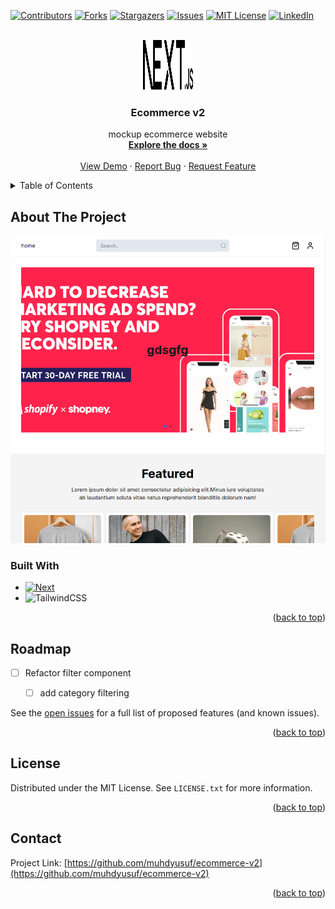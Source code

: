 <!-- Improved compatibility of back to top link: See: https://github.com/muhdyusuf/ecommerce-v2/pull/73 -->
<a name="readme-top"></a>
<!--
*** Thanks for checking out the Best-README-Template. If you have a suggestion
*** that would make this better, please fork the repo and create a pull request
*** or simply open an issue with the tag "enhancement".
*** Don't forget to give the project a star!
*** Thanks again! Now go create something AMAZING! :D
-->



<!-- PROJECT SHIELDS -->
<!--
*** I'm using markdown "reference style" links for readability.
*** Reference links are enclosed in brackets [ ] instead of parentheses ( ).
*** See the bottom of this document for the declaration of the reference variables
*** for contributors-url, forks-url, etc. This is an optional, concise syntax you may use.
*** https://www.markdownguide.org/basic-syntax/#reference-style-links
-->
[![Contributors][contributors-shield]][contributors-url]
[![Forks][forks-shield]][forks-url]
[![Stargazers][stars-shield]][stars-url]
[![Issues][issues-shield]][issues-url]
[![MIT License][license-shield]][license-url]
[![LinkedIn][linkedin-shield]][linkedin-url]



<!-- PROJECT LOGO -->
<br />
<div align="center">
  <a href="https://github.com/muhdyusuf/ecommerce-v2">
    <img src="./public/next.svg" alt="Logo" width="80" height="80">
  </a>

  <h3 align="center">Ecommerce v2</h3>

  <p align="center">
    mockup ecommerce website
    <br />
    <a href="https://github.com/muhdyusuf/ecommerce-v2"><strong>Explore the docs »</strong></a>
    <br />
    <br />
    <a href="https://ecommerce-v2-sooty.vercel.app/">View Demo</a>
    ·
    <a href="https://github.com/muhdyusuf/ecommerce-v2/issues">Report Bug</a>
    ·
    <a href="https://github.com/muhdyusuf/ecommerce-v2/issues">Request Feature</a>
  </p>
</div>



<!-- TABLE OF CONTENTS -->
<details>
  <summary>Table of Contents</summary>
  <ol>
    <li>
      <a href="#about-the-project">About The Project</a>
      <ul>
        <li><a href="#built-with">Built With</a></li>
      </ul>
    </li>
    <li><a href="#roadmap">Roadmap</a></li>
    <li><a href="#license">License</a></li>
    <li><a href="#contact">Contact</a></li>
 
  </ol>
</details>



<!-- ABOUT THE PROJECT -->
## About The Project

[![Product Name Screen Shot][product-screenshot]](https://ecommerce-v2-sooty.vercel.app)


### Built With

* [![Next][Next.js]][Next-url]
* ![TailwindCSS](https://img.shields.io/badge/tailwindcss-%2338B2AC.svg?style=for-the-badge&logo=tailwind-css&logoColor=white)


<p align="right">(<a href="#readme-top">back to top</a>)</p>



<!-- GETTING STARTED -->

<!-- ROADMAP -->
## Roadmap

- [ ] Refactor filter component
    - [ ] add category filtering


See the [open issues](https://github.com/muhdyusuf/ecommerce-v2/issues) for a full list of proposed features (and known issues).

<p align="right">(<a href="#readme-top">back to top</a>)</p>



<!-- LICENSE -->
## License

Distributed under the MIT License. See `LICENSE.txt` for more information.

<p align="right">(<a href="#readme-top">back to top</a>)</p>



<!-- CONTACT -->
## Contact


Project Link: [https://github.com/muhdyusuf/ecommerce-v2](https://github.com/muhdyusuf/ecommerce-v2)

<p align="right">(<a href="#readme-top">back to top</a>)</p>




<!-- MARKDOWN LINKS & IMAGES -->
<!-- https://www.markdownguide.org/basic-syntax/#reference-style-links -->
[contributors-shield]: https://img.shields.io/github/contributors/muhdyusuf/ecommerce-v2.svg?style=for-the-badge
[contributors-url]: https://github.com/muhdyusuf/ecommerce-v2/graphs/contributors
[forks-shield]: https://img.shields.io/github/forks/muhdyusuf/ecommerce-v2.svg?style=for-the-badge
[forks-url]: https://github.com/muhdyusuf/ecommerce-v2/network/members
[stars-shield]: https://img.shields.io/github/stars/muhdyusuf/ecommerce-v2.svg?style=for-the-badge
[stars-url]: https://github.com/muhdyusuf/ecommerce-v2/stargazers
[issues-shield]: https://img.shields.io/github/issues/muhdyusuf/ecommerce-v2.svg?style=for-the-badge
[issues-url]: https://github.com/muhdyusuf/ecommerce-v2/issues
[license-shield]: https://img.shields.io/github/license/muhdyusuf/ecommerce-v2.svg?style=for-the-badge
[license-url]: https://github.com/muhdyusuf/ecommerce-v2/blob/master/LICENSE.txt
[linkedin-shield]: https://img.shields.io/badge/-LinkedIn-black.svg?style=for-the-badge&logo=linkedin&colorB=555
[linkedin-url]: https://linkedin.com/in/othneildrew
[product-screenshot]: ./public/screenshot.png
[Next.js]: https://img.shields.io/badge/next.js-000000?style=for-the-badge&logo=nextdotjs&logoColor=white
[Next-url]: https://nextjs.org/
[React.js]: https://img.shields.io/badge/React-20232A?style=for-the-badge&logo=react&logoColor=61DAFB
[React-url]: https://reactjs.org/
